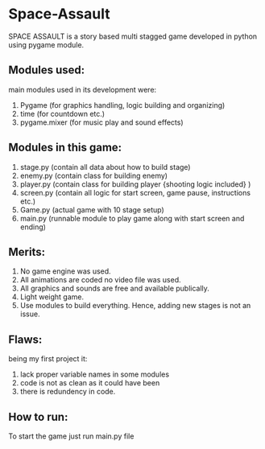 # Space-Assault
SPACE ASSAULT is a story based multi stagged game developed in python using pygame module.
## Modules used:
main modules used in its development were:
1. Pygame (for graphics handling, logic building and organizing)
2. time (for countdown etc.)
3. pygame.mixer (for music play and sound effects)
## Modules in this game:
1. stage.py (contain all data about how to build stage)
2. enemy.py (contain class for building enemy)
3. player.py (contain class for building player {shooting logic included} )
4. screen.py (contain all logic for start screen, game pause, instructions etc.)
5. Game.py (actual game with 10 stage setup)
6. main.py (runnable module to play game along with start screen and ending)
## Merits:
1. No game engine was used.
2. All animations are coded no video file was used.
3. All graphics and sounds are free and available publically.
4. Light weight game.
5. Use modules to build everything. Hence, adding new stages is not an issue.
## Flaws:
being my first project it:
1. lack proper variable names in some modules
2. code is not as clean as it could have been
3. there is redundency in code.
## How to run:
To start the game just run main.py file
